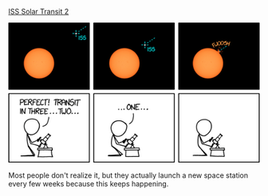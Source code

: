 [ISS Solar Transit 2](https://xkcd.com/1830)

![ISS Solar Transit 2](./random_comic.png)

Most people don't realize it, but they actually launch a new space station every few weeks because this keeps happening.

